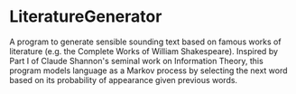 LiteratureGenerator
===================

A program to generate sensible sounding text based on famous works of literature (e.g. the Complete Works of William Shakespeare). Inspired by Part I of Claude Shannon's seminal work on Information Theory, this program models language as a Markov process by selecting the next word based on its probability of appearance given previous words. 
